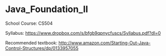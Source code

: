 # Java_Foundation_II

School Course: CS504

Syllabus: https://www.dropbox.com/s/bfgb9qpnycfuscs/Syllabus.pdf?dl=0

Recommended textbook: http://www.amazon.com/Starting-Out-Java-Control-Structures/dp/0133957055
